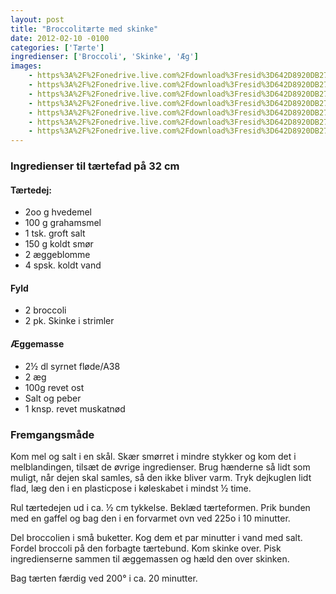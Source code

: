 ```yaml
---
layout: post
title: "Broccolitærte med skinke"
date: 2012-02-10 -0100
categories: ['Tærte']
ingredienser: ['Broccoli', 'Skinke', 'Æg']
images:
    - https%3A%2F%2Fonedrive.live.com%2Fdownload%3Fresid%3D642D8920DB2784EE!125820
    - https%3A%2F%2Fonedrive.live.com%2Fdownload%3Fresid%3D642D8920DB2784EE!125821
    - https%3A%2F%2Fonedrive.live.com%2Fdownload%3Fresid%3D642D8920DB2784EE!125825
    - https%3A%2F%2Fonedrive.live.com%2Fdownload%3Fresid%3D642D8920DB2784EE!125824
    - https%3A%2F%2Fonedrive.live.com%2Fdownload%3Fresid%3D642D8920DB2784EE!125826
    - https%3A%2F%2Fonedrive.live.com%2Fdownload%3Fresid%3D642D8920DB2784EE!125829
    - https%3A%2F%2Fonedrive.live.com%2Fdownload%3Fresid%3D642D8920DB2784EE!125827
---
```


### Ingredienser til tærtefad på 32 cm
#### Tærtedej:
-   2oo g hvedemel
-   100 g grahamsmel
-   1 tsk. groft salt
-   150 g koldt smør
-   2 æggeblomme
-   4 spsk. koldt vand

#### Fyld
-   2 broccoli
-   2 pk. Skinke i strimler

#### Æggemasse
-   2½ dl syrnet fløde/A38
-   2 æg
-   100g revet ost
-   Salt og peber
-   1 knsp. revet muskatnød

### Fremgangsmåde
Kom mel og salt i en skål. Skær smørret i mindre stykker og kom det i melblandingen, tilsæt de øvrige ingredienser. Brug hænderne så lidt som muligt, når dejen skal samles, så den ikke bliver varm. Tryk dejkuglen lidt flad, læg den i en plasticpose i køleskabet i mindst ½ time.

Rul tærtedejen ud i ca. ½ cm tykkelse. Beklæd tærteformen. Prik bunden med en gaffel og bag den i en forvarmet ovn ved 225o i 10 minutter.

Del broccolien i små buketter. Kog dem et par minutter i vand med salt. Fordel broccoli på den forbagte tærtebund. Kom skinke over. Pisk ingredienserne sammen til æggemassen og hæld den over skinken.

Bag tærten færdig ved 200&deg; i ca. 20 minutter.
